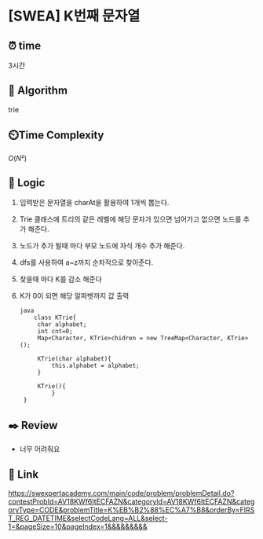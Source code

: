 # [SWEA] K번째 문자열
 
## ⏰  **time**
3시간

## :pushpin: **Algorithm**
trie

## ⏲️**Time Complexity**
$O(N²)$

## :round_pushpin: **Logic**
1. 입력받은 문자열을 charAt을 활용하여 1개씩 뽑는다.
2. Trie 클래스에 트리의 같은 레벨에 해당 문자가 있으면 넘어가고 없으면 노드를 추가 해준다.
3. 노드가 추가 될때 마다 부모 노드에 자식 개수 추가 해준다.
4. dfs를 사용하여 a~z까지 순차적으로 찾아준다.
5. 찾을때 마다 K를 감소 해준다
6. K가 0이 되면 해당 알파벳까지 값 출력

   ```
   java
       class KTrie{
		char alphabet;
		int cnt=0;
		Map<Character, KTrie>chidren = new TreeMap<Character, KTrie>();
		
		KTrie(char alphabet){
			this.alphabet = alphabet;
		}
		
		KTrie(){
			}
	}
   ```

## :black_nib: **Review**
- 너무 어려줘요

## 📡 Link
https://swexpertacademy.com/main/code/problem/problemDetail.do?contestProbId=AV18KWf6ItECFAZN&categoryId=AV18KWf6ItECFAZN&categoryType=CODE&problemTitle=K%EB%B2%88%EC%A7%B8&orderBy=FIRST_REG_DATETIME&selectCodeLang=ALL&select-1=&pageSize=10&pageIndex=1&&&&&&&&&

